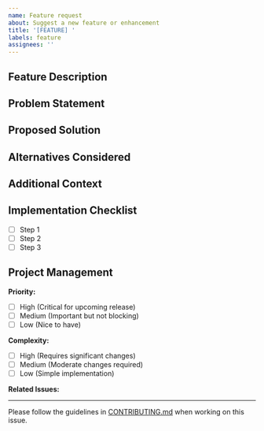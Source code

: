```yaml
---
name: Feature request
about: Suggest a new feature or enhancement
title: '[FEATURE] '
labels: feature
assignees: ''
---
```


## Feature Description
<!-- A clear and concise description of the feature you're requesting -->

## Problem Statement
<!-- Describe the problem this feature would solve -->

## Proposed Solution
<!-- Describe how you envision this feature working -->

## Alternatives Considered
<!-- Describe any alternative solutions you've considered -->

## Additional Context
<!-- Add any other context, screenshots, or examples about the feature request here -->

## Implementation Checklist
<!-- List the steps needed to implement this feature -->
- [ ] Step 1
- [ ] Step 2
- [ ] Step 3

## Project Management
<!-- These fields help with project management - please complete them -->

**Priority:**
<!-- Choose one by changing [ ] to [x] -->
- [ ] High (Critical for upcoming release)
- [ ] Medium (Important but not blocking)
- [ ] Low (Nice to have)

**Complexity:**
<!-- Choose one by changing [ ] to [x] -->
- [ ] High (Requires significant changes)
- [ ] Medium (Moderate changes required)
- [ ] Low (Simple implementation)

**Related Issues:**
<!-- List any related issues here -->

---

Please follow the guidelines in [CONTRIBUTING.md](../CONTRIBUTING.md) when working on this issue.
